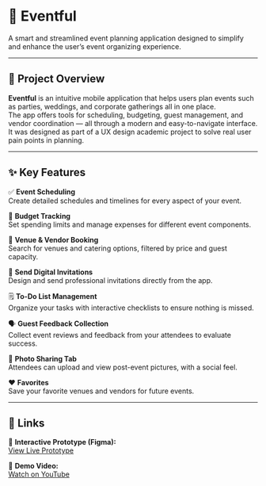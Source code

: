 # 🎉 Eventful

A smart and streamlined event planning application designed to simplify and enhance the user’s event organizing experience.

---

## 📱 Project Overview

**Eventful** is an intuitive mobile application that helps users plan events such as parties, weddings, and corporate gatherings all in one place.  
The app offers tools for scheduling, budgeting, guest management, and vendor coordination — all through a modern and easy-to-navigate interface.  
It was designed as part of a UX design academic project to solve real user pain points in planning.

---

## ✨ Key Features

✅ **Event Scheduling**  
Create detailed schedules and timelines for every aspect of your event.

💸 **Budget Tracking**  
Set spending limits and manage expenses for different event components.

📍 **Venue & Vendor Booking**  
Search for venues and catering options, filtered by price and guest capacity.

📨 **Send Digital Invitations**  
Design and send professional invitations directly from the app.

🗒️ **To-Do List Management**  
Organize your tasks with interactive checklists to ensure nothing is missed.

🗣️ **Guest Feedback Collection**  
Collect event reviews and feedback from your attendees to evaluate success.

📸 **Photo Sharing Tab**  
Attendees can upload and view post-event pictures, with a social feel.

❤️ **Favorites**  
Save your favorite venues and vendors for future events.

---

## 🔗 Links

🎨 **Interactive Prototype (Figma):**  
[View Live Prototype](https://www.figma.com/proto/HY9o1k7gzhUv9Ok34mQV9y/UX-Project?type=design&node-id=167-6379&t=Ng82eYyHLNTMYfmV-1&scaling=scale-down&page-id=167%3A5996&starting-point-node-id=167%3A6379)

🎥 **Demo Video:**  
[Watch on YouTube](https://youtu.be/M6oPs-VEIF8)
